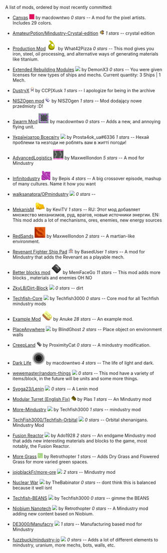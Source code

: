 
A list of mods, ordered by most recently committed:


  - [Canvas](https://github.com/ZkyLB/Canvas) ![ ](images/canvas-icon.png) by  macdowntwo *0 stars* -- A mod for the pixel artists. Includes 29 colors.

  - [AmateurPotion/Mindustry-Crystal-edition](https://github.com/AmateurPotion/Mindustry-Crystal-edition) ![ ](images/mindustry-crystal-edition-icon.png)  *1 stars* -- crystal edition

  - [Production Mod](https://github.com/What42Pizza/Mindustry-Production-Mod) ![ ](images/mindustry-production-mod-icon.png) by What42Pizza *0 stars* -- This mod gives you iron, steel, oil processing, and alternative ways of generating materials like titanium.

  - [Extended Rebuilding Modules](https://github.com/DemonX3/DemonX3-ERM) ![ ](images/extended-rebuilding-modules-icon.png) by DemonX3 *0 stars* -- You were given licenses for new types of ships and mechs. Current quantity: 3 Ships | 1 Mech.

  - [DustryX](https://github.com/Xusk947/DustryX) ![ ](images/dustryx-icon.png) by ССР]Xusk *1 stars* -- I apologize for being in the archive

  - [NISZOgen mod](https://github.com/niszogen/mindustrymod1) ![ ](images/mindustrymod1-icon.png) by NISZOgen *1 stars* -- Mod dodający nowe przedmioty :D!

  - [Swarm Mod](https://github.com/ZkyLB/Swarm-Mod) ![ ](images/swarm-mod-icon.png) by  macdowntwo *0 stars* -- Adds a new, and annoying flying unit.

  - [Українізатор Всесвіту](https://github.com/Prosta4okua/Ukrajinisator) ![ ](images/ukrajinisator-icon.png) by Prosta4ok_ua#6336 *1 stars* -- Нехай проблеми та незгоди не роблять вам в житті погоди!

  - [AdvancedLogistics](https://github.com/Maxwelllondon92/AdvancedLogisticsMod) ![ ](images/advancedlogisticsmod-icon.png) by Maxwelllondon *5 stars* -- A mod for Mindustry

  - [Infinitodustry](https://github.com/ThatOneBepis/Infinitodustry) ![ ](images/infinitodustry-icon.png) by  Bepis *4 stars* -- A big crossover episode, mashup of many cultures. Name it how you want

  - [walksanatora/OPmindustry](https://github.com/walksanatora/OPmindustry) ![ ](images/opmindustry-icon.png)  *0 stars* -- 

  - [MekanisM](https://github.com/KeviTV/MekanisM) ![ ](images/mekanism-icon.png) by KeviTV *1 stars* -- RU: Этот мод добавляет множество механизмов, руд, врагов, новые источники энергии.
EN: This mod adds a lot of mechanisms, ores, enemies, new energy sources

  - [RedSands](https://github.com/Maxwelllondon92/RedSands) ![ ](images/redsands-icon.png) by Maxwelllondon *2 stars* -- A martian-like environment.

  - [Revenant Fighter Ship Pad](https://github.com/BasedUser/RevenantMod) ![ ](images/revenantmod-icon.png) by BasedUser *1 stars* -- A mod for Mindustry that adds the Revenant as a playable mech.

  - [Better blocks mod](https://github.com/MemFaceGo/Better-Blocks-Mod) ![ ](images/better-blocks-mod-icon.png) by MemFaceGo *11 stars* -- This mod adds more blocks , materials and enemies OH NO

  - [ZkyLB/Dirt-Block](https://github.com/ZkyLB/Dirt-Block) ![ ](images/dirt-block-icon.png)  *0 stars* -- dirt

  - [Techfish-Core](https://github.com/TechFish3000/Techfish-Core) ![ ](images/techfish-core-icon.png) by Techfish3000 *0 stars* -- Core mod for all Techfish mindustry mods

  - [Example Mod](https://github.com/Anuken/ExampleMod) ![ ](images/examplemod-icon.png) by Anuke *28 stars* -- An example mod.

  - [PlaceAnywhere](https://github.com/BlindGhostPL/PlaceAnywhere) ![ ](images/placeanywhere-icon.png) by BlindGhost *2 stars* -- Place object on environment walls

  - [CreepLand](https://github.com/ProximityCatz/CreepLand) ![ ](images/creepland-icon.png) by ProximityCat *0 stars* -- A mindustry modification.

  - [Dark Life](https://github.com/ZkyLB/Dark-Life) ![ ](images/dark-life-icon.png) by  macdowntwo *4 stars* -- The life of light and dark.

  - [wewemaster/random-things](https://github.com/wewemaster/random-things) ![ ](images/random-things-icon.png)  *0 stars* -- This mod have a variety of items/block, in the future will be units and some more things.

  - [Syoga23/Lenin](https://github.com/Syoga23/Lenin) ![ ](images/lenin-icon.png)  *0 stars* -- A Lenin mod

  - [Modular Turret (English Fix)](https://github.com/xhz313123/Modular-Turret) ![ ](images/modular-turret-icon.png) by Plas *1 stars* -- An Mindustry mod

  - [More-Mindustry](https://github.com/TechFish3000/More-Mindustry) ![ ](images/more-mindustry-icon.png) by Techfish3000 *1 stars* -- mindustry mod

  - [TechFish3000/Techfish-Orbital](https://github.com/TechFish3000/Techfish-Orbital) ![ ](images/techfish-orbital-icon.png)  *0 stars* -- Orbital shenanigans. Mindustry Mod

  - [Fusion Reactor](https://github.com/ado1928/Fusion-Reactor-mod) ![ ](images/fusion-reactor-mod-icon.png) by Ado1928 *2 stars* -- An endgame Mindustry mod that adds new interesting materials and blocks to the game, most notably, the Fusion Reactor.

  - [More Grass](https://github.com/Retrothopter/More-Grass) ![ ](images/more-grass-icon.png) by Retrothopter *1 stars* -- Adds Dry Grass and Flowered Grass for more varied green spaces.

  - [jojoblackFr/more-ore](https://github.com/jojoblackFr/more-ore) ![ ](images/more-ore-icon.png)  *2 stars* -- Mindustry mod

  - [Nuclear War](https://github.com/TheBabinator/NuclearWar) ![ ](images/nuclearwar-icon.png) by TheBabinator *0 stars* -- dont think this is balanced because it well isnt

  - [Techfish-BEANS](https://github.com/TechFish3000/Techfish-BEANS) ![ ](images/techfish-beans-icon.png) by Techfish3000 *0 stars* -- gimme the BEANS

  - [Niobium Nanotech](https://github.com/Retrothopter/Niobium-Nanotech) ![ ](images/niobium-nanotech-icon.png) by Retrothopter *0 stars* -- A Mindustry mod adding new content based on Niobium.

  - [DE3000/Manufacry](https://github.com/DE3000/Manufacry) ![ ](images/manufacry-icon.png)  *1 stars* -- Manufacturing based mod for Mindustry

  - [fuzzbuck/mindustry-io](https://github.com/fuzzbuck/mindustry-io) ![ ](images/mindustry-io-icon.png)  *0 stars* -- Adds a lot of different elements to mindustry, uranium, more mechs, bots, walls, etc.

